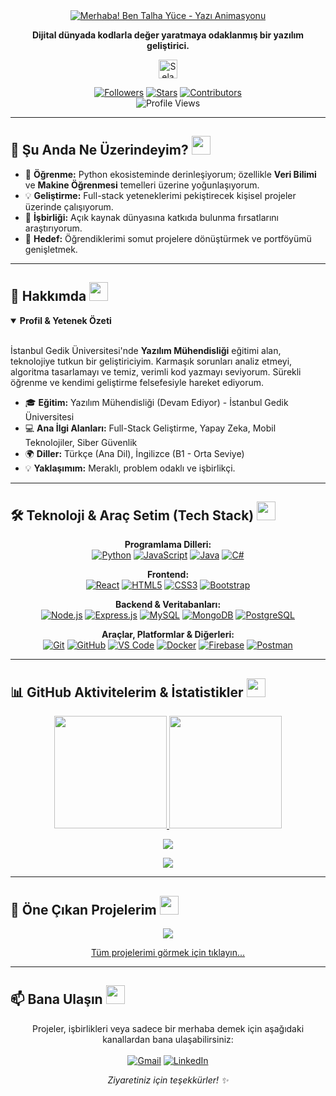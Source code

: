 <div align="center">
  <a href="https://github.com/talha-yce">
   <img src="https://readme-typing-svg.demolab.com?font=Fira+Code&size=30&pause=1000&color=00C853&width=435&lines=Merhaba!+Ben+Talha+Y%C3%BCce;Yaz%C4%B1l%C4%B1m+Geli%C5%9Ftiricisiyim.;Kodlarla+Problem+%C3%87%C3%B6z%C3%BCyorum.;S%C3%BCrekli+%C3%96%C4%9Freniyorum...;Teknoloji+Tutkunuyum!" alt="Merhaba! Ben Talha Yüce - Yazı Animasyonu"/>
  </a>
  <br>
  <p><strong>Dijital dünyada kodlarla değer yaratmaya odaklanmış bir yazılım geliştirici.</strong></p>
  <img src="https://raw.githubusercontent.com/MartinHeinz/MartinHeinz/master/wave.gif" width="30px" alt="Selamlama Eli">
  <br>
</div>

<p align="center">
  <a href="https://github.com/talha-yce?tab=followers"><img alt="Followers" src="https://img.shields.io/github/followers/talha-yce?style=flat-square&logo=github&color=A3BE8C&logoColor=white"/></a>
  <a href="https://github.com/talha-yce?tab=stars"><img alt="Stars" src="https://img.shields.io/github/stars/talha-yce?style=flat-square&logo=github&color=EBCB8B&logoColor=white"/></a>
  <a href="https://github.com/talha-yce?tab=contributors"><img alt="Contributors" src="https://img.shields.io/github/contributors/talha-yce/talha-yce?style=flat-square&logo=github&color=BF616A&logoColor=white"/></a> <!-- Kendine ait repoya katkıda bulunanları gösterir -->
  <br>
  <img src="https://komarev.com/ghpvc/?username=talha-yce&label=PROFILE+VIEWS&color=B48EAD&style=flat-square" alt="Profile Views" />
</p>

---

## 🔭 Şu Anda Ne Üzerindeyim? <img src="https://media.giphy.com/media/WUlplcMpOCEmTGBtBW/giphy.gif" width="30">

*   🌱 **Öğrenme:** Python ekosisteminde derinleşiyorum; özellikle **Veri Bilimi** ve **Makine Öğrenmesi** temelleri üzerine yoğunlaşıyorum.
*   💡 **Geliştirme:** Full-stack yeteneklerimi pekiştirecek kişisel projeler üzerinde çalışıyorum.
*   👯 **İşbirliği:** Açık kaynak dünyasına katkıda bulunma fırsatlarını araştırıyorum.
*   🚀 **Hedef:** Öğrendiklerimi somut projelere dönüştürmek ve portföyümü genişletmek.

---

## 🚀 Hakkımda <img src="https://media.giphy.com/media/f3iwJFOVOwuy7K6FFw/giphy.gif" width="30">

<details open>
  <summary><strong>Profil & Yetenek Özeti</strong></summary>
  <br>
  <p>
    İstanbul Gedik Üniversitesi'nde <strong>Yazılım Mühendisliği</strong> eğitimi alan, teknolojiye tutkun bir geliştiriciyim. Karmaşık sorunları analiz etmeyi, algoritma tasarlamayı ve temiz, verimli kod yazmayı seviyorum. Sürekli öğrenme ve kendimi geliştirme felsefesiyle hareket ediyorum.
  </p>
  <ul>
    <li>🎓 <strong>Eğitim:</strong> Yazılım Mühendisliği (Devam Ediyor) - İstanbul Gedik Üniversitesi</li>
    <li>💻 <strong>Ana İlgi Alanları:</strong> Full-Stack Geliştirme, Yapay Zeka, Mobil Teknolojiler, Siber Güvenlik</li>
    <li>🌍 <strong>Diller:</strong> Türkçe (Ana Dil), İngilizce (B1 - Orta Seviye)</li>
    <li>💡 <strong>Yaklaşımım:</strong> Meraklı, problem odaklı ve işbirlikçi.</li>
    <!-- 🏆 **Başarılar/Hedefler:** [Buraya varsa bir başarı veya hedef ekleyebilirsin, örn: "X Sertifikasını Aldım", "Y Konusunda Uzmanlaşmayı Hedefliyorum"] --> <!-- DÜZELTİLDİ: Bu satırı doldurun veya silin. Şimdilik yorum satırı yapıldı. -->
  </ul>
</details>

---

## 🛠️ Teknoloji & Araç Setim (Tech Stack) <img src="https://media.giphy.com/media/RbDKaczqWovIugyJmW/giphy.gif" width="30"> <!-- DÜZELTİLDİ: Bozuk GIF linki çalışan bir örnekle değiştirildi. İstediğiniz başka bir GIF ile değiştirebilirsiniz. -->

<div align="center">
  <p>
    <strong>Programlama Dilleri:</strong><br>
    <a href="https://www.python.org" target="_blank"><img src="https://img.shields.io/badge/Python-3776AB?style=flat-square&logo=python&logoColor=white" alt="Python"/></a>
    <a href="https://developer.mozilla.org/en-US/docs/Web/JavaScript" target="_blank"><img src="https://img.shields.io/badge/JavaScript-F7DF1E?style=flat-square&logo=javascript&logoColor=black" alt="JavaScript"/></a>
    <a href="https://www.java.com" target="_blank"><img src="https://img.shields.io/badge/Java-ED8B00?style=flat-square&logo=openjdk&logoColor=white" alt="Java"/></a>
    <a href="https://learn.microsoft.com/en-us/dotnet/csharp/" target="_blank"><img src="https://img.shields.io/badge/C%23-239120?style=flat-square&logo=c-sharp&logoColor=white" alt="C#"/></a>
    <!-- Başka diller ekle -->
  </p>
  <p>
    <strong>Frontend:</strong><br>
    <a href="https://reactjs.org/" target="_blank"><img src="https://img.shields.io/badge/React-61DAFB?style=flat-square&logo=react&logoColor=black" alt="React"/></a>
    <a href="https://developer.mozilla.org/en-US/docs/Web/HTML" target="_blank"><img src="https://img.shields.io/badge/HTML5-E34F26?style=flat-square&logo=html5&logoColor=white" alt="HTML5"/></a>
    <a href="https://developer.mozilla.org/en-US/docs/Web/CSS" target="_blank"><img src="https://img.shields.io/badge/CSS3-1572B6?style=flat-square&logo=css3&logoColor=white" alt="CSS3"/></a>
    <a href="https://getbootstrap.com" target="_blank"><img src="https://img.shields.io/badge/Bootstrap-563D7C?style=flat-square&logo=bootstrap&logoColor=white" alt="Bootstrap"/></a>
    <!-- Başka frontend teknolojileri ekle -->
  </p>
  <p>
    <strong>Backend & Veritabanları:</strong><br>
    <a href="https://nodejs.org" target="_blank"><img src="https://img.shields.io/badge/Node.js-339933?style=flat-square&logo=node.js&logoColor=white" alt="Node.js"/></a>
    <a href="https://expressjs.com" target="_blank"><img src="https://img.shields.io/badge/Express.js-000000?style=flat-square&logo=express&logoColor=white" alt="Express.js"/></a>
    <a href="https://www.mysql.com/" target="_blank"><img src="https://img.shields.io/badge/MySQL-4479A1?style=flat-square&logo=mysql&logoColor=white" alt="MySQL"/></a>
    <a href="https://www.mongodb.com/" target="_blank"><img src="https://img.shields.io/badge/MongoDB-4EA94B?style=flat-square&logo=mongodb&logoColor=white" alt="MongoDB"/></a>
    <a href="https://www.postgresql.org" target="_blank"><img src="https://img.shields.io/badge/PostgreSQL-316192?style=flat-square&logo=postgresql&logoColor=white" alt="PostgreSQL"/></a>
    <!-- Başka backend/veritabanı teknolojileri ekle -->
  </p>
  <p>
    <strong>Araçlar, Platformlar & Diğerleri:</strong><br>
    <a href="https://git-scm.com/" target="_blank"><img src="https://img.shields.io/badge/Git-F05032?style=flat-square&logo=git&logoColor=white" alt="Git"/></a>
    <a href="https://github.com/" target="_blank"><img src="https://img.shields.io/badge/GitHub-181717?style=flat-square&logo=github&logoColor=white" alt="GitHub"/></a>
    <a href="https://code.visualstudio.com/" target="_blank"><img src="https://img.shields.io/badge/VS_Code-007ACC?style=flat-square&logo=visual-studio-code&logoColor=white" alt="VS Code"/></a>
    <a href="https://www.docker.com/" target="_blank"><img src="https://img.shields.io/badge/Docker-2496ED?style=flat-square&logo=docker&logoColor=white" alt="Docker"/></a>
    <a href="https://firebase.google.com/" target="_blank"><img src="https://img.shields.io/badge/Firebase-FFCA28?style=flat-square&logo=firebase&logoColor=black" alt="Firebase"/></a>
    <a href="https://postman.com" target="_blank"><img src="https://img.shields.io/badge/Postman-FF6C37?style=flat-square&logo=postman&logoColor=white" alt="Postman"/></a>
    <!-- Kullandığın diğer araçları ekle -->
  </p>
</div>

---

## 📊 GitHub Aktivitelerim & İstatistikler <img src="https://media.giphy.com/media/3o7btPCcdNniyf0ArS/giphy.gif" width="30">

<p align="center">
  <a href="https://github.com/talha-yce">
    <!-- GitHub İstatistikleri Kartı -->
    <img height="180em" src="https://github-readme-stats.vercel.app/api?username=talha-yce&show_icons=true&theme=tokyonight&include_all_commits=true&count_private=true&hide_border=true&border_radius=10&card_width=495"/>
    <!-- En Çok Kullanılan Diller Kartı -->
    <img height="180em" src="https://github-readme-stats.vercel.app/api/top-langs/?username=talha-yce&layout=compact&langs_count=8&theme=tokyonight&hide_border=true&border_radius=10&card_width=320"/>
  </a>
</p>
<p align="center">
  <a href="https://git.io/streak-stats">
    <img src="https://streak-stats.demolab.com?user=talha-yce&theme=tokyonight&hide_border=true&border_radius=10&locale=tr&date_format=j%20M%5B%20Y%5D" />
  </a>
</p>
<!-- WakaTime Entegrasyonu -->
<!-- !! UYARI !! Çalışması için WakaTime.com ayarlarında veri görünürlüğünün herkese açık olması gerekir. Ayrıca WakaTime kullanıcı adınızın (`talha_yce`) doğru olduğundan emin olun. -->
<p align="center">
  <a href="https://wakatime.com/@talha_yce"> <!-- WakaTime kullanıcı adınızı kontrol edin -->
    <img src="https://github-readme-stats.vercel.app/api/wakatime?username=talha_yce&theme=tokyonight&hide_border=true&border_radius=10&layout=compact" />
  </a>
</p>

---

## 🌟 Öne Çıkan Projelerim <img src="https://media.giphy.com/media/XAxylRMCdpbEWUAvr8/giphy.gif" width="30">

<!-- !! UYARI !! Repo adını ve linkini kendi projelerinle değiştirmeyi unutma. -->
<p align="center">
  <a href="https://github.com/talha-yce/Webtoon-Mobil-Uygulama"> <!-- DÜZELTİLDİ: Linkteki placeholder repo adı ile değiştirildi -->
    <img align="center" src="https://github-readme-stats.vercel.app/api/pin/?username=talha-yce&repo=Webtoon-Mobil-Uygulama&theme=tokyonight&show_owner=false" />
  </a>
  <!-- Başka projeler eklemek istersen yukarıdaki gibi bir blok daha ekleyebilirsin -->
</p>
<p align="center">
  <a href="https://github.com/talha-yce?tab=repositories">Tüm projelerimi görmek için tıklayın...</a>
</p>

---

## 📫 Bana Ulaşın <img src="https://media.giphy.com/media/LnQjpWaON8nhr21gsI/giphy.gif" width="30">

<p align="center">
  Projeler, işbirlikleri veya sadece bir merhaba demek için aşağıdaki kanallardan bana ulaşabilirsiniz:
  <br><br>
  <a href="mailto:yucetalha00@gmail.com" target="_blank"><img alt="Gmail" src="https://img.shields.io/badge/-Gmail-D14836?style=flat-square&logo=gmail&logoColor=white"></a>
  <a href="https://www.linkedin.com/in/talha-yce" target="_blank"><img alt="LinkedIn" src="https://img.shields.io/badge/-LinkedIn-0077B5?style=flat-square&logo=linkedin&logoColor=white"></a>
  <!-- <a href="https://twitter.com/SENIN_TWITTER_KULLANICI_ADIN" target="_blank"><img alt="Twitter" src="https://img.shields.io/badge/-Twitter-1DA1F2?style=flat-square&logo=twitter&logoColor=white"></a> -->
  <!-- <a href="https://dev.to/SENIN_DEVTO_KULLANICI_ADIN" target="_blank"><img alt="Dev.to" src="https://img.shields.io/badge/-DEV.to-0A0A0A?style=flat-square&logo=dev.to&logoColor=white"></a> -->
  <!-- <a href="https://stackoverflow.com/users/SENIN_STACKOVERFLOW_ID/SENIN_KULLANICI_ADIN" target="_blank"><img alt="Stack Overflow" src="https://img.shields.io/badge/-Stack%20Overflow-FE7A16?style=flat-square&logo=stack-overflow&logoColor=white"></a> -->
  <!-- <a href="https://www.instagram.com/SENIN_INSTAGRAM_KULLANICI_ADIN/" target="_blank"><img alt="Instagram" src="https://img.shields.io/badge/-Instagram-E4405F?style=flat-square&logo=instagram&logoColor=white"/></a> -->
</p>

<p align="center">
  <em>Ziyaretiniz için teşekkürler! ✨</em>
</p>
